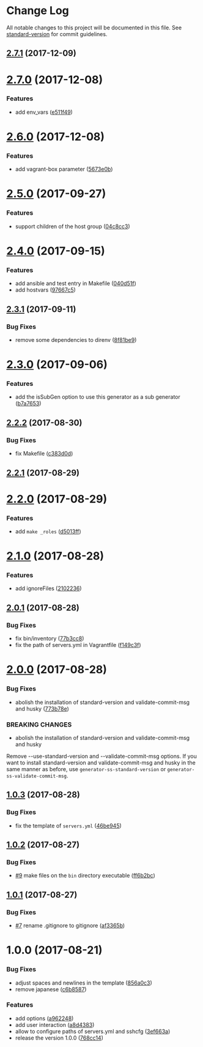 # Change Log

All notable changes to this project will be documented in this file. See [standard-version](https://github.com/conventional-changelog/standard-version) for commit guidelines.

<a name="2.7.1"></a>
## [2.7.1](https://github.com/suzuki-shunsuke/generator-ss-ansible-playbook/compare/v2.7.0...v2.7.1) (2017-12-09)



<a name="2.7.0"></a>
# [2.7.0](https://github.com/suzuki-shunsuke/generator-ss-ansible-playbook/compare/v2.6.0...v2.7.0) (2017-12-08)


### Features

* add env_vars ([e511f49](https://github.com/suzuki-shunsuke/generator-ss-ansible-playbook/commit/e511f49))



<a name="2.6.0"></a>
# [2.6.0](https://github.com/suzuki-shunsuke/generator-ss-ansible-playbook/compare/v2.5.0...v2.6.0) (2017-12-08)


### Features

* add vagrant-box parameter ([5673e0b](https://github.com/suzuki-shunsuke/generator-ss-ansible-playbook/commit/5673e0b))



<a name="2.5.0"></a>
# [2.5.0](https://github.com/suzuki-shunsuke/generator-ss-ansible-playbook/compare/v2.4.0...v2.5.0) (2017-09-27)


### Features

* support children of the host group ([04c8cc3](https://github.com/suzuki-shunsuke/generator-ss-ansible-playbook/commit/04c8cc3))



<a name="2.4.0"></a>
# [2.4.0](https://github.com/suzuki-shunsuke/generator-ss-ansible-playbook/compare/v2.3.1...v2.4.0) (2017-09-15)


### Features

* add ansible and test entry in Makefile ([040d51f](https://github.com/suzuki-shunsuke/generator-ss-ansible-playbook/commit/040d51f))
* add hostvars ([97667c5](https://github.com/suzuki-shunsuke/generator-ss-ansible-playbook/commit/97667c5))



<a name="2.3.1"></a>
## [2.3.1](https://github.com/suzuki-shunsuke/generator-ss-ansible-playbook/compare/v2.3.0...v2.3.1) (2017-09-11)


### Bug Fixes

* remove some dependencies to direnv ([8f81be9](https://github.com/suzuki-shunsuke/generator-ss-ansible-playbook/commit/8f81be9))



<a name="2.3.0"></a>
# [2.3.0](https://github.com/suzuki-shunsuke/generator-ss-ansible-playbook/compare/v2.2.2...v2.3.0) (2017-09-06)


### Features

* add the isSubGen option to use this generator as a sub generator ([b7a7653](https://github.com/suzuki-shunsuke/generator-ss-ansible-playbook/commit/b7a7653))



<a name="2.2.2"></a>
## [2.2.2](https://github.com/suzuki-shunsuke/generator-ss-ansible-playbook/compare/v2.2.1...v2.2.2) (2017-08-30)


### Bug Fixes

* fix Makefile ([c383d0d](https://github.com/suzuki-shunsuke/generator-ss-ansible-playbook/commit/c383d0d))



<a name="2.2.1"></a>
## [2.2.1](https://github.com/suzuki-shunsuke/generator-ss-ansible-playbook/compare/v2.2.0...v2.2.1) (2017-08-29)



<a name="2.2.0"></a>
# [2.2.0](https://github.com/suzuki-shunsuke/generator-ss-ansible-playbook/compare/v2.1.0...v2.2.0) (2017-08-29)


### Features

* add `make _roles` ([d5013ff](https://github.com/suzuki-shunsuke/generator-ss-ansible-playbook/commit/d5013ff))



<a name="2.1.0"></a>
# [2.1.0](https://github.com/suzuki-shunsuke/generator-ss-ansible-playbook/compare/v2.0.1...v2.1.0) (2017-08-28)


### Features

* add ignoreFiles ([2102236](https://github.com/suzuki-shunsuke/generator-ss-ansible-playbook/commit/2102236))



<a name="2.0.1"></a>
## [2.0.1](https://github.com/suzuki-shunsuke/generator-ss-ansible-playbook/compare/v2.0.0...v2.0.1) (2017-08-28)


### Bug Fixes

* fix bin/inventory ([77b3cc8](https://github.com/suzuki-shunsuke/generator-ss-ansible-playbook/commit/77b3cc8))
* fix the path of servers.yml in Vagrantfile ([f149c3f](https://github.com/suzuki-shunsuke/generator-ss-ansible-playbook/commit/f149c3f))



<a name="2.0.0"></a>
# [2.0.0](https://github.com/suzuki-shunsuke/generator-ss-ansible-playbook/compare/v1.0.3...v2.0.0) (2017-08-28)


### Bug Fixes

* abolish the installation of standard-version and validate-commit-msg and husky ([773b78e](https://github.com/suzuki-shunsuke/generator-ss-ansible-playbook/commit/773b78e))


### BREAKING CHANGES

* abolish the installation of standard-version and validate-commit-msg and husky

Remove --use-standard-version and --validate-commit-msg options.
If you want to install standard-version and validate-commit-msg and
husky in the same manner as before,
use `generator-ss-standard-version` or `generator-ss-validate-commit-msg`.



<a name="1.0.3"></a>
## [1.0.3](https://github.com/suzuki-shunsuke/generator-ss-ansible-playbook/compare/v1.0.2...v1.0.3) (2017-08-28)


### Bug Fixes

* fix the template of `servers.yml` ([46be945](https://github.com/suzuki-shunsuke/generator-ss-ansible-playbook/commit/46be945))



<a name="1.0.2"></a>
## [1.0.2](https://github.com/suzuki-shunsuke/generator-ss-ansible-playbook/compare/v1.0.1...v1.0.2) (2017-08-27)


### Bug Fixes

* [#9](https://github.com/suzuki-shunsuke/generator-ss-ansible-playbook/issues/9) make files on the `bin` directory executable ([ff6b2bc](https://github.com/suzuki-shunsuke/generator-ss-ansible-playbook/commit/ff6b2bc))



<a name="1.0.1"></a>
## [1.0.1](https://github.com/suzuki-shunsuke/generator-ss-ansible-playbook/compare/v1.0.0...v1.0.1) (2017-08-27)


### Bug Fixes

* [#7](https://github.com/suzuki-shunsuke/generator-ss-ansible-playbook/issues/7) rename .gitignore to gitignore ([af3365b](https://github.com/suzuki-shunsuke/generator-ss-ansible-playbook/commit/af3365b))



<a name="1.0.0"></a>
# 1.0.0 (2017-08-21)


### Bug Fixes

* adjust spaces and newlines in the template ([856a0c3](https://github.com/suzuki-shunsuke/generator-ss-ansible-playbook/commit/856a0c3))
* remove japanese ([c6b8587](https://github.com/suzuki-shunsuke/generator-ss-ansible-playbook/commit/c6b8587))


### Features

* add options ([a962248](https://github.com/suzuki-shunsuke/generator-ss-ansible-playbook/commit/a962248))
* add user interaction ([a8d4383](https://github.com/suzuki-shunsuke/generator-ss-ansible-playbook/commit/a8d4383))
* allow to configure paths of servers.yml and sshcfg ([3ef663a](https://github.com/suzuki-shunsuke/generator-ss-ansible-playbook/commit/3ef663a))
* release the version 1.0.0 ([768cc14](https://github.com/suzuki-shunsuke/generator-ss-ansible-playbook/commit/768cc14))
